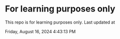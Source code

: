 # For learning purposes only
This repo is for learning purposes only.
Last updated at

Friday, August 16, 2024 4:43:13 PM

